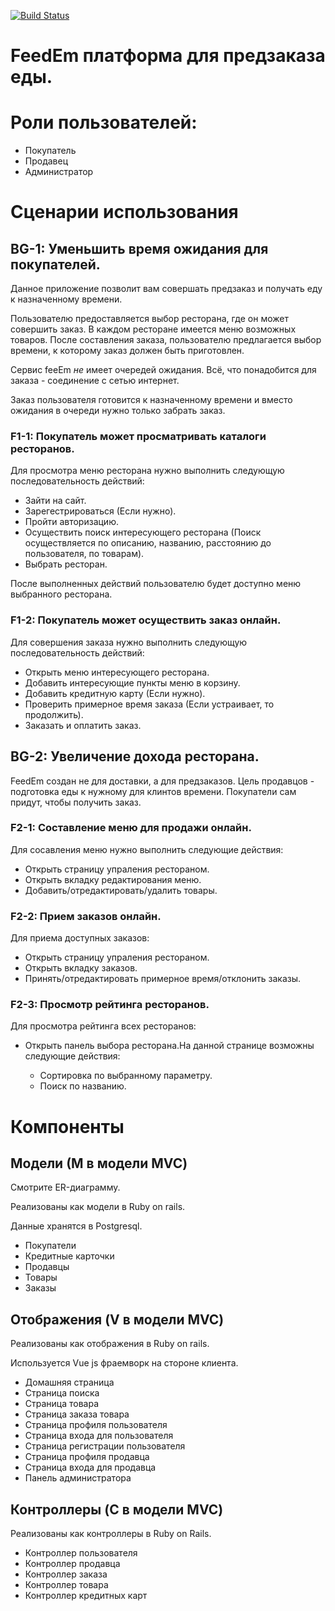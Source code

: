 [![Build Status](https://travis-ci.com/s3rius/feedEm.svg?branch=master)](https://travis-ci.com/s3rius/feedEm)
<h1 align="left">
   FeedEm платформа для предзаказа еды.
</h1>

# Роли пользователей:

* Покупатель
* Продавец
* Администратор

# Сценарии использования

## BG-1: Уменьшить время ожидания для покупателей.

Данное приложение позволит вам совершать предзаказ и получать еду к назначенному времени.

Пользователю предоставляется выбор ресторана, где он может совершить заказ.
В каждом ресторане имеется меню возможных товаров. После составления заказа, пользователю предлагается выбор времени, к которому заказ должен быть приготовлен.  


Сервис feeEm *не* имеет очередей ожидания. 
Всё, что понадобится для заказа - соединение с сетью интернет.

Заказ пользователя готовится к назначенному времени и вместо ожидания в очереди нужно только забрать заказ.

### F1-1: Покупатель может просматривать каталоги ресторанов.

Для просмотра меню ресторана нужно выполнить следующую последовательность действий:

* Зайти на сайт.
* Зарегестрироваться (Если нужно).
* Пройти авторизацию.
* Осуществить поиск интересующего ресторана (Поиск осуществляется по описанию, названию, расстоянию до пользователя, по товарам).
* Выбрать ресторан.

После выполненных действий пользователю будет доступно меню выбранного ресторана.

### F1-2: Покупатель может осуществить заказ онлайн.

Для совершения заказа нужно выполнить следующую последовательность действий:

* Открыть меню интересующего ресторана.
* Добавить интересующие пункты меню в корзину.
* Добавить кредитную карту (Если нужно).
* Проверить примерное время заказа (Если устраивает, то продолжить).
* Заказать и оплатить заказ.

## BG-2: Увеличение дохода ресторана.

FeedEm создан не для доставки, а для предзаказов.
Цель продавцов - подготовка еды к нужному для клинтов времени. 
Покупатели сам придут, чтобы получить заказ.

### F2-1: Составление меню для продажи онлайн.

Для сосавления меню нужно выполнить следующие действия:

* Открыть страницу упраления рестораном.
* Открыть вкладку редактирования меню.
* Добавить/отредактировать/удалить товары.

### F2-2: Прием заказов онлайн.

Для приема доступных заказов:

* Открыть страницу упраления рестораном.
* Открыть вкладку заказов.
* Принять/отредактировать примерное время/отклонить заказы.

### F2-3: Просмотр рейтинга ресторанов. 

Для просмотра рейтинга всех ресторанов:

* Открыть панель выбора ресторана.На данной странице возможны следующие действия:

    * Сортировка по выбранному параметру.
    * Поиск по названию.
    
    
# Компоненты

## Модели (М в модели MVC)
Смотрите ER-диаграмму.

Реализованы как модели в Ruby on rails.

Данные хранятся в Postgresql.

* Покупатели
* Кредитные карточки
* Продавцы
* Товары
* Заказы

## Отображения (V в модели MVC)
Реализованы как отображения в Ruby on rails.

Используется Vue js фраемворк на стороне клиента.

* Домашняя страница
* Страница поиска
* Страница товара
* Страница заказа товара
* Страница профиля пользователя
* Страница входа для пользователя
* Страница регистрации пользователя
* Страница профиля продавца
* Страница входа для продавца
* Панель администратора

## Контроллеры (C в модели MVC)
Реализованы как контроллеры в Ruby on Rails.

* Контроллер пользователя
* Контроллер продавца
* Контроллер заказа
* Контроллер товара
* Контроллер кредитных карт